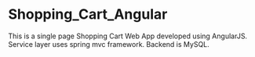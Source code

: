 # Shopping_Cart_Angular
This is a single page Shopping Cart Web App developed using AngularJS.
Service layer uses spring mvc framework.
Backend is MySQL.
